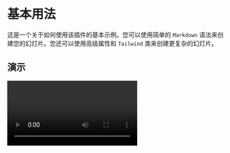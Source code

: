 # 基本用法

这是一个关于如何使用该插件的基本示例。您可以使用简单的 `Markdown` 语法来创建您的幻灯片。您还可以使用高级属性和 `Tailwind` 类来创建更复杂的幻灯片。

## 演示

<video controls="controls" src="/assets/screencast/basic.mp4" />
